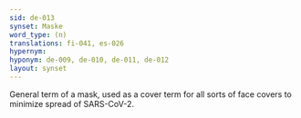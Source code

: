 ```yaml
---
sid: de-013
synset: Maske
word_type: (n)
translations: fi-041, es-026
hypernym: 
hyponym: de-009, de-010, de-011, de-012
layout: synset
---
```

General term of a mask, used as a cover term for all sorts of face covers to minimize spread of SARS-CoV-2.